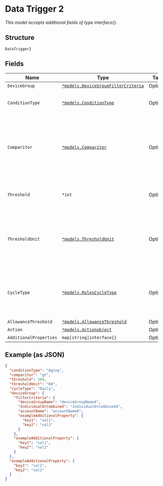 
# Data Trigger 2

*This model accepts additional fields of type interface{}.*

## Structure

`DataTrigger2`

## Fields

| Name | Type | Tags | Description |
|  --- | --- | --- | --- |
| `DeviceGroup` | [`*models.DeviceGroupFilterCriteria`](../../doc/models/device-group-filter-criteria.md) | Optional | - |
| `ConditionType` | [`*models.ConditionType`](../../doc/models/condition-type.md) | Optional | The condition type being monitored |
| `Comparitor` | [`*models.Comparitor`](../../doc/models/comparitor.md) | Optional | The boolean of the comparison. `gt` is Greater Than, `lt` is Less Than and `eq` is Equal To |
| `Threshold` | `*int` | Optional | The threshold value the trigger monitors for |
| `ThresholdUnit` | [`*models.ThresholdUnit`](../../doc/models/threshold-unit.md) | Optional | The units of the threshold. This can be KB, Kilobits, MB, Megabits, or GB, Gigabits |
| `CycleType` | [`*models.RulesCycleType`](../../doc/models/rules-cycle-type.md) | Optional | The interval to monitor for the threshold. This can be Daily, Weekly or Monthly |
| `AllowanceThreshold` | [`*models.AllowanceThreshold`](../../doc/models/allowance-threshold.md) | Optional | - |
| `Action` | [`*models.Actionobject`](../../doc/models/actionobject.md) | Optional | - |
| `AdditionalProperties` | `map[string]interface{}` | Optional | - |

## Example (as JSON)

```json
{
  "conditionType": "Aging",
  "comparitor": "gt",
  "threshold": 100,
  "thresholdUnit": "KB",
  "cycleType": "Daily",
  "deviceGroup": {
    "filterCriteria": {
      "deviceGroupName": "deviceGroupName4",
      "IndividualOrCombined": "IndividualOrCombined4",
      "accountName": "accountName0",
      "exampleAdditionalProperty": {
        "key1": "val1",
        "key2": "val2"
      }
    },
    "exampleAdditionalProperty": {
      "key1": "val1",
      "key2": "val2"
    }
  },
  "exampleAdditionalProperty": {
    "key1": "val1",
    "key2": "val2"
  }
}
```

